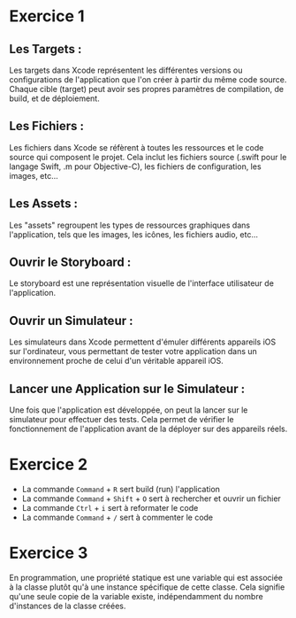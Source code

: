# Exercice 1

## Les Targets :
Les targets dans Xcode représentent les différentes versions ou configurations de l'application que l'on créer à partir du même code source. Chaque cible (target) peut avoir ses propres paramètres de compilation, de build, et de déploiement. 
## Les Fichiers :
Les fichiers dans Xcode se réfèrent à toutes les ressources et le code source qui composent le projet. Cela inclut les fichiers source (.swift pour le langage Swift, .m pour Objective-C), les fichiers de configuration, les images, etc...
## Les Assets :
Les "assets" regroupent les types de ressources graphiques dans l'application, tels que les images, les icônes, les fichiers audio, etc... 
## Ouvrir le Storyboard :
Le storyboard est une représentation visuelle de l'interface utilisateur de l'application.
## Ouvrir un Simulateur :
Les simulateurs dans Xcode permettent d'émuler différents appareils iOS sur l'ordinateur, vous permettant de tester votre application dans un environnement proche de celui d'un véritable appareil iOS.
## Lancer une Application sur le Simulateur :
Une fois que l'application est développée, on peut la lancer sur le simulateur pour effectuer des tests. Cela permet de vérifier le fonctionnement de l'application avant de la déployer sur des appareils réels.

# Exercice 2

- La commande `Command` + `R` sert build (run) l'application
- La commande `Command` + `Shift` + `O` sert à rechercher et ouvrir un fichier
- La commande `Ctrl` + `i` sert à reformater le code
- La commande `Command` + `/` sert à commenter le code

# Exercice 3
En programmation, une propriété statique est une variable qui est associée à la classe plutôt qu'à une instance spécifique de cette classe. Cela signifie qu'une seule copie de la variable existe, indépendamment du nombre d'instances de la classe créées.
